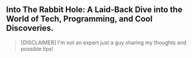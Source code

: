 ## Into The Rabbit Hole: A Laid-Back Dive into the World of Tech, Programming, and Cool Discoveries.

> [DISCLAIMER]
> I'm not an expert just a guy sharing my thoughts and possible tips!
